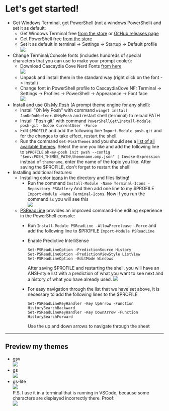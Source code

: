 # Let's get started!

- Get Windows Terminal, get PowerShell (not a windows PowerShell) and set it as default:
  - Get Windows Terminal free [from the store](https://www.microsoft.com/en-us/p/windows-terminal/9n0dx20hk701?activetab=pivot:overviewtab) or [GitHub releases page](https://github.com/microsoft/terminal/releases)
  - Get PowerShell free [from the store](https://www.microsoft.com/en-us/p/powershell/9mz1snwt0n5d?activetab=pivot:overviewtab)
  - Set it as default in terminal -> Settings -> Startup -> Default profile   
 ![](https://i.imgur.com/H0hskkH.jpeg)
- Change Terminal/Console fonts (includes hundreds of special characters that you can use to make your prompt cooler):
  - Download Cascaydia Cove Nerd Fonts [from here](https://www.nerdfonts.com/font-downloads)    
    ![](https://i.imgur.com/g0RQw7G.jpeg)
  - Unpack and install them in the standard way (right click on the font -> install)
  - Change font in PowerShell profile to CascaydiaCove NF: Terminal -> Settings -> Profiles -> PowerShell -> Appearance -> Font face   
![](https://i.imgur.com/xIpf83v.jpeg)
- Install and use [Oh My Posh](https://ohmyposh.dev/docs/) (A prompt theme engine for any shell):
  - Install "Oh My Posh" with command ```winget install JanDeDobbeleer.OhMyPosh``` and restart shell (terminal) to reload PATH
  - Install "[Posh git](https://github.com/dahlbyk/posh-git)" with command ```PowerShellGet\Install-Module posh-git -Scope CurrentUser -Force```
  - Edit `$PROFILE` and add the following line ```Import-Module posh-git``` and for the changes to take effect, restart the shell.
  - Run the command ```Get-PoshThemes``` and you should see a [list of all available themes](https://github.com/JanDeDobbeleer/oh-my-posh/tree/main/themes). Select the one you like and add the following line to `$PROFILE` ```oh-my-posh init pwsh --config "$env:POSH_THEMES_PATH\themename.omp.json" | Invoke-Expression``` instead of `themename`, enter the name of the topic you like. After saving the $PROFILE, don't forget to restart the shell!
- Installing additional features:
  -  Installing color [icons](https://github.com/devblackops/Terminal-Icons) in the directory and files listing!
     - Run the command ```Install-Module -Name Terminal-Icons -Repository PSGallery``` And then add one line to my $PROFILE ```Import-Module -Name Terminal-Icons```. Now if you run the command ```ls``` you will see this    
    ![](https://i.imgur.com/e4sj4Nm.jpeg)
  - [PSReadLine](https://docs.microsoft.com/en-us/powershell/module/psreadline/about/about_psreadline?view=powershell-7.2) provides an improved command-line editing experience in the PowerShell console:
    - Run ```Install-Module PSReadLine -AllowPrerelease -Force``` and add the following line to $PROFILE ```Import-Module PSReadLine```
    - Enable Predictive IntelliSense
      ```
      Set-PSReadLineOption -PredictionSource History
      Set-PSReadLineOption -PredictionViewStyle ListView
      Set-PSReadLineOption -EditMode Windows
      ```

      After saving $PROFILE and restarting the shell, you will have an ANSI-style list with a prediction of what you want to see next and a history of what you have already used.
      ![](https://i.imgur.com/rTPBe89.jpeg)
    - For easy navigation through the list that we have set above, it is necessary to add the following lines to the $PROFILE 

      ```
      Set-PSReadLineKeyHandler -Key UpArrow -Function HistorySearchBackward
      Set-PSReadLineKeyHandler -Key DownArrow -Function HistorySearchForward
      ```

      Use the up and down arrows to navigate through the sheet

-------

## Preview my themes

- gsv    
    ![](https://i.imgur.com/fZRUhGZ.jpeg)   
- gs    
    ![](https://i.imgur.com/ydMb38X.jpeg)   
- gs-lite    
    ![](https://i.imgur.com/4moIPn2.jpeg)    
    P.S. I use it in a terminal that is running in VSCode, because some characters are displayed incorrectly there. Proof:   
    ![](https://i.imgur.com/zKeNl7r.jpeg)
